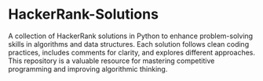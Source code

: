 # HackerRank-Solutions
A collection of HackerRank solutions in Python to enhance problem-solving skills in algorithms and data structures. Each solution follows clean coding practices, includes comments for clarity, and explores different approaches. This repository is a valuable resource for mastering competitive programming and improving algorithmic thinking.
